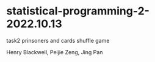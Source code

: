 # statistical-programming-2-2022.10.13
task2 prinsoners and cards shuffle game

Henry Blackwell, Peijie Zeng, Jing Pan


